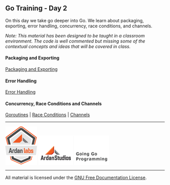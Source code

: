 ## Go Training - Day 2
On this day we take go deeper into Go. We learn about packaging, exporting, error handling, concurrency, race conditions, and channels.

*Note: This material has been designed to be taught in a classroom environment. The code is well commented but missing some of the contextual concepts and ideas that will be covered in class.*

#### Packaging and Exporting
[Packaging and Exporting](../04-packaging_exporting/readme.md)

#### Error Handling
[Error Handling](../05-error_handling/readme.md)

#### Concurrency, Race Conditions and Channels
[Goroutines](../06-concurrency_channels/01-goroutines/readme.md) | 
[Race Conditions](../06-concurrency_channels/02-race_conditions/readme.md) | 
[Channels](../06-concurrency_channels/03-channels/readme.md)

___
[![Ardan Labs](images/ggt_logo.png)](http://www.ardanlabs.com)
[![Ardan Studios](images/ardan_logo.png)](http://www.ardanstudios.com)
[![GoingGo Blog](images/ggb_logo.png)](http://www.goinggo.net)
___
All material is licensed under the [GNU Free Documentation License](https://github.com/ArdanStudios/gotraining/blob/master/LICENSE).